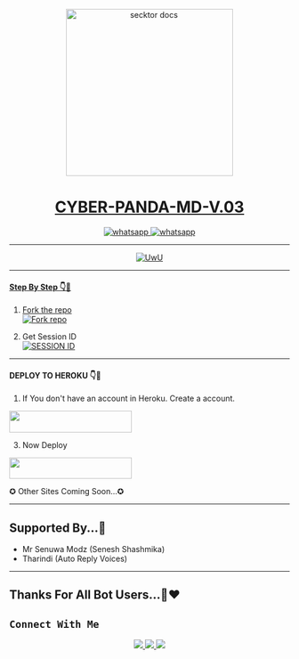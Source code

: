 <p align="center">  
  <a href="https://github.com/CYBER-x-SACHIYA-SL-MD-BOT/CYBER-PANDA-MD-/assets/133668461/0bd96114-4cf2-45ae-8aa4-274ffae18381">
    <img alt="secktor docs" height="300" src="https://github.com/CYBER-x-SACHIYA-SL-MD-BOT/CYBER-PANDA-MD-/assets/133668461/0bd96114-4cf2-45ae-8aa4-274ffae18381">
    <h1 align="center"> CYBER-PANDA-MD-V.03 </h1>
  </a>
</p>  
<p align="center">
  <a aria-label="Join our chats" href="https://chat.whatsapp.com/DfXcDCINUpP4V15JmRv6Ir" target="_blank">
    <img alt="whatsapp" src="https://img.shields.io/badge/Join Group-25D366?style=for-the-badge&logo=whatsapp&logoColor=white" />
  </a>
<a aria-label="Bot Whatsapp" href="[https://chat.whatsapp.com/DfXcDCINUpP4V15JmRv6Ir](https://wa.me/6282116863163?text=.menu)" target="_blank">
    <img alt="whatsapp" src="https://img.shields.io/badge/Bot%20Whatsapp-25D366?style=for-the-badge&logo=whatsapp&logoColor=white" />
  </a>
  
</p>


___________

 <p align="center">
   <a href="https://github.com/CYBER-x-SACHIYA-SL-MD-BOT/CYBER-PANDA-MD-"><img src="http://readme-typing-svg.herokuapp.com?color=FF0000&center=true&vCenter=true&multiline=false&lines=Cyber+Panda+MD;Best+MultiDevice+Bot;Developed+By+Sachiya;Supported+By+Senuwa" alt="UwU">
</p>

___________

#### Step By Step 👇🐼


1. Fork the repo
    <br>
<a href='https://github.com/CYBER-x-SACHIYA-SL-MD-BOT/CYBER-PANDA-MD-/fork' target="_blank"><img alt='Fork repo' src='https://img.shields.io/badge/Fork Repo-100000?style=for-the-badge&logo=scan&logoColor=white&labelColor=black&color=black'/></a>

2. Get Session ID 
    <br>
<a href='https://replit.com/@slsachith93/SL-SACHITH?v=1' target="_blank"><img alt='SESSION ID' src='https://img.shields.io/badge/Session_id-100000?style=for-the-badge&logo=scan&logoColor=white&labelColor=black&color=black'/></a>


___________


#### DEPLOY TO HEROKU 👇🐼

1. If You don't have an account in Heroku. Create a account.
    <br>
<p <a href="https://signup.heroku.com"> <img src="https://img.shields.io/badge/heroku%20Account-blue?style=for-the-badge&logo=heroku" width="220" height="38.45"/></a></p>

3. Now Deploy
    <br>
<p <a href="https://heroku.com/deploy?template=https://github.com/CYBER-x-SACHIYA-SL-MD-BOT/CYBER-PANDA-MD-"> <img src="https://img.shields.io/badge/Heroku%20Deploy-blue?style=for-the-badge&logo=heroku" width="220" height="38.45"/></a></p>

✪ Other Sites Coming Soon...✪

___________

## Supported By...📌
- Mr Senuwa Modz (Senesh Shashmika)
- Tharindi (Auto Reply Voices)

___________

## Thanks For All Bot Users...🐼❤️


## ```Connect With Me```
<p align="center">
<a href="https://wa.me/94767233346"><img src="https://img.shields.io/badge/Contact Sachith-25D366?style=for-the-badge&logo=whatsapp&logoColor=white" />
<a href="https://chat.whatsapp.com/FiVM7anDmin0qnLqWwkgev"><img src="https://img.shields.io/badge/Join Official GC-25D366?style=for-the-badge&logo=whatsapp&logoColor=white" />
<a href="https://youtube.com/channel/UCvAo9TZ0Pw9vrJ_0WYRyO3A"><img src="https://img.shields.io/badge/Subscribe Cyber x Sachiya-ff0000?style=for-the-badge&logo=youtube&logoColor=ff000000&link=https://youtu.be/n_d3qX_m3F0?si=YQWusOdWpjpRXFi-" /><br>
</p>




